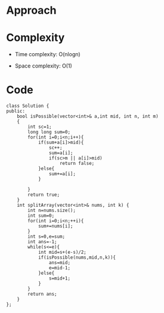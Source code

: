 # Approach
<!-- Describe your approach to solving the problem. -->

# Complexity
- Time complexity: O(nlogn)
<!-- Add your time complexity here, e.g. $$O(n)$$ -->

- Space complexity: O(1)
<!-- Add your space complexity here, e.g. $$O(n)$$ -->

# Code
```
class Solution {
public:
    bool isPossible(vector<int>& a,int mid, int n, int m)
    {
        int sc=1;
        long long sum=0;
        for(int i=0;i<n;i++){
            if(sum+a[i]>mid){
                sc++;
                sum=a[i];
                if(sc>m || a[i]>mid) 
                    return false;
            }else{
                sum+=a[i];
            }
            
        }
        return true;
    }
    int splitArray(vector<int>& nums, int k) {
        int n=nums.size();
        int sum=0;
        for(int i=0;i<n;++i){
            sum+=nums[i];
        }
        int s=0,e=sum;
        int ans=-1;
        while(s<=e){
            int mid=s+(e-s)/2;
            if(isPossible(nums,mid,n,k)){
                ans=mid;
                e=mid-1;
            }else{
                s=mid+1;
            }
        }
        return ans;
    }
};
```
